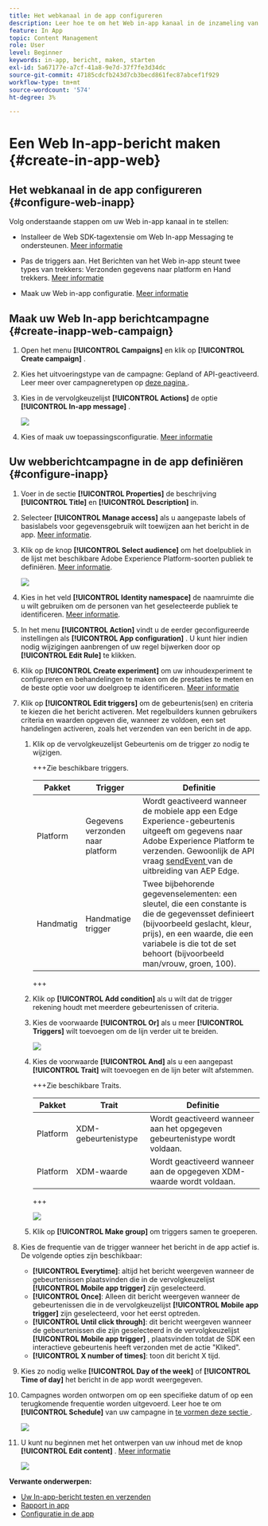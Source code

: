 ```yaml
---
title: Het webkanaal in de app configureren
description: Leer hoe te om het Web in-app kanaal in de inzameling van Gegevens te vormen
feature: In App
topic: Content Management
role: User
level: Beginner
keywords: in-app, bericht, maken, starten
exl-id: 5a67177e-a7cf-41a8-9e7d-37f7fe3d34dc
source-git-commit: 47185cdcfb243d7cb3becd861fec87abcef1f929
workflow-type: tm+mt
source-wordcount: '574'
ht-degree: 3%

---
```


# Een Web In-app-bericht maken {#create-in-app-web}

## Het webkanaal in de app configureren {#configure-web-inapp}

Volg onderstaande stappen om uw Web in-app kanaal in te stellen:

* Installeer de Web SDK-tagextensie om Web In-app Messaging te ondersteunen. [Meer informatie](https://experienceleague.adobe.com/docs/experience-platform/tags/extensions/client/web-sdk/web-sdk-extension-configuration.html?lang=nl-NL)

* Pas de triggers aan. Het Berichten van het Web in-app steunt twee types van trekkers: Verzonden gegevens naar platform en Hand trekkers. [Meer informatie](https://experienceleague.adobe.com/docs/experience-platform/edge/personalization/ajo/web-in-app-messaging.html?lang=nl-NL)

* Maak uw Web in-app configuratie. [Meer informatie](inapp-configuration.md)

## Maak uw Web In-app berichtcampagne {#create-inapp-web-campaign}

1. Open het menu **[!UICONTROL Campaigns]** en klik op **[!UICONTROL Create campaign]** .

1. Kies het uitvoeringstype van de campagne: Gepland of API-geactiveerd. Leer meer over campagneretypen op [ deze pagina ](../campaigns/create-campaign.md#campaigntype).

1. Kies in de vervolgkeuzelijst **[!UICONTROL Actions]** de optie **[!UICONTROL In-app message]** .

   ![](assets/in_app_web_surface_1.png)

1. Kies of maak uw toepassingsconfiguratie. [Meer informatie](inapp-configuration.md#channel-prerequisites)

## Uw webberichtcampagne in de app definiëren {#configure-inapp}

1. Voer in de sectie **[!UICONTROL Properties]** de beschrijving **[!UICONTROL Title]** en **[!UICONTROL Description]** in.

1. Selecteer **[!UICONTROL Manage access]** als u aangepaste labels of basislabels voor gegevensgebruik wilt toewijzen aan het bericht in de app. [Meer informatie](../administration/object-based-access.md).

1. Klik op de knop **[!UICONTROL Select audience]** om het doelpubliek in de lijst met beschikbare Adobe Experience Platform-soorten publiek te definiëren. [Meer informatie](../audience/about-audiences.md).

   ![](assets/in_app_web_surface_5.png)

1. Kies in het veld **[!UICONTROL Identity namespace]** de naamruimte die u wilt gebruiken om de personen van het geselecteerde publiek te identificeren. [Meer informatie](../event/about-creating.md#select-the-namespace).

1. In het menu **[!UICONTROL Action]** vindt u de eerder geconfigureerde instellingen als **[!UICONTROL App configuration]** . U kunt hier indien nodig wijzigingen aanbrengen of uw regel bijwerken door op **[!UICONTROL Edit Rule]** te klikken.

1. Klik op **[!UICONTROL Create experiment]** om uw inhoudexperiment te configureren en behandelingen te maken om de prestaties te meten en de beste optie voor uw doelgroep te identificeren. [Meer informatie](../content-management/content-experiment.md)

1. Klik op **[!UICONTROL Edit triggers]** om de gebeurtenis(sen) en criteria te kiezen die het bericht activeren. Met regelbuilders kunnen gebruikers criteria en waarden opgeven die, wanneer ze voldoen, een set handelingen activeren, zoals het verzenden van een bericht in de app.

   1. Klik op de vervolgkeuzelijst Gebeurtenis om de trigger zo nodig te wijzigen.

      +++Zie beschikbare triggers.

      | Pakket | Trigger | Definitie |
      |---|---|---|
      | Platform | Gegevens verzonden naar platform | Wordt geactiveerd wanneer de mobiele app een Edge Experience-gebeurtenis uitgeeft om gegevens naar Adobe Experience Platform te verzenden. Gewoonlijk de API vraag [ sendEvent ](https://developer.adobe.com/client-sdks/documentation/edge-network/api-reference/#sendevent) van de uitbreiding van AEP Edge. |
      | Handmatig | Handmatige trigger | Twee bijbehorende gegevenselementen: een sleutel, die een constante is die de gegevensset definieert (bijvoorbeeld geslacht, kleur, prijs), en een waarde, die een variabele is die tot de set behoort (bijvoorbeeld man/vrouw, groen, 100). |

      +++

   1. Klik op **[!UICONTROL Add condition]** als u wilt dat de trigger rekening houdt met meerdere gebeurtenissen of criteria.

   1. Kies de voorwaarde **[!UICONTROL Or]** als u meer **[!UICONTROL Triggers]** wilt toevoegen om de lijn verder uit te breiden.

      ![](assets/in_app_web_surface_8.png)

   1. Kies de voorwaarde **[!UICONTROL And]** als u een aangepast **[!UICONTROL Trait]** wilt toevoegen en de lijn beter wilt afstemmen.

      +++Zie beschikbare Traits.

      | Pakket | Trait | Definitie |
      |---|---|---|
      | Platform | XDM-gebeurtenistype | Wordt geactiveerd wanneer aan het opgegeven gebeurtenistype wordt voldaan. |
      | Platform | XDM-waarde | Wordt geactiveerd wanneer aan de opgegeven XDM-waarde wordt voldaan. |

      +++

      ![](assets/in_app_web_surface_9.png)

   1. Klik op **[!UICONTROL Make group]** om triggers samen te groeperen.

1. Kies de frequentie van de trigger wanneer het bericht in de app actief is. De volgende opties zijn beschikbaar:

   * **[!UICONTROL Everytime]**: altijd het bericht weergeven wanneer de gebeurtenissen plaatsvinden die in de vervolgkeuzelijst **[!UICONTROL Mobile app trigger]** zijn geselecteerd.
   * **[!UICONTROL Once]**: Alleen dit bericht weergeven wanneer de gebeurtenissen die in de vervolgkeuzelijst **[!UICONTROL Mobile app trigger]** zijn geselecteerd, voor het eerst optreden.
   * **[!UICONTROL Until click through]**: dit bericht weergeven wanneer de gebeurtenissen die zijn geselecteerd in de vervolgkeuzelijst **[!UICONTROL Mobile app trigger]** , plaatsvinden totdat de SDK een interactieve gebeurtenis heeft verzonden met de actie &quot;Kliked&quot;.
   * **[!UICONTROL X number of times]**: toon dit bericht X tijd.

1. Kies zo nodig welke **[!UICONTROL Day of the week]** of **[!UICONTROL Time of day]** het bericht in de app wordt weergegeven.

1. Campagnes worden ontworpen om op een specifieke datum of op een terugkomende frequentie worden uitgevoerd. Leer hoe te om **[!UICONTROL Schedule]** van uw campagne in [ te vormen deze sectie ](../campaigns/create-campaign.md#schedule).

   ![](assets/in_app_web_surface_6.png)

1. U kunt nu beginnen met het ontwerpen van uw inhoud met de knop **[!UICONTROL Edit content]** . [Meer informatie](design-in-app.md)

   ![](assets/in_app_web_surface_7.png)

**Verwante onderwerpen:**

* [Uw In-app-bericht testen en verzenden](send-in-app.md)
* [Rapport in app](../reports/campaign-global-report-cja-inapp.md)
* [Configuratie in de app](inapp-configuration.md)

